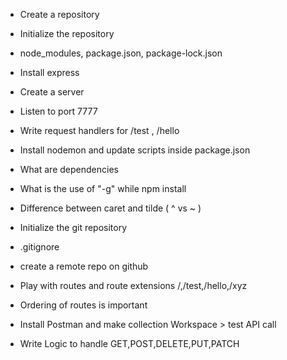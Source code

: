  - Create a repository
 - Initialize the repository
 - node_modules, package.json, package-lock.json
 - Install express 
 - Create a server
 - Listen to port 7777
 - Write request handlers for /test , /hello
 - Install nodemon and update scripts inside package.json
 - What are dependencies
 - What is the use of "-g" while npm install 
 - Difference between caret and tilde  ( ^ vs ~ )


 - Initialize the git repository
 - .gitignore
 - create a remote repo on github
 - Play with routes and route extensions /,/test,/hello,/xyz
 - Ordering of routes is important
 - Install Postman and make collection Workspace > test API call
 - Write Logic to handle GET,POST,DELETE,PUT,PATCH
